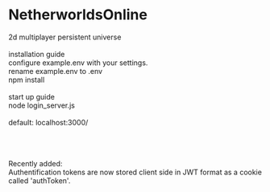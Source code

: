 # NetherworldsOnline
2d multiplayer persistent universe
<br><br>
installation guide<br>
configure example.env with your settings. <br>
rename example.env to .env<br>
npm install<br>
<br>
start up guide<br>
node login_server.js<br>
<br>
default: localhost:3000/

<br><br><br>
Recently added:<br>
Authentification tokens are now stored client side in JWT format as a cookie called 'authToken'.<br>

